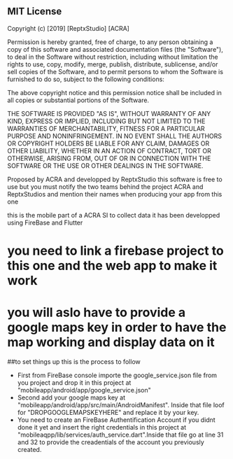 ﻿## MIT License

Copyright (c) [2019] [ReptxStudio] [ACRA]

Permission is hereby granted, free of charge, to any person obtaining a copy
of this software and associated documentation files (the "Software"), to deal
in the Software without restriction, including without limitation the rights
to use, copy, modify, merge, publish, distribute, sublicense, and/or sell
copies of the Software, and to permit persons to whom the Software is
furnished to do so, subject to the following conditions:

The above copyright notice and this permission notice shall be included in all
copies or substantial portions of the Software.

THE SOFTWARE IS PROVIDED "AS IS", WITHOUT WARRANTY OF ANY KIND, EXPRESS OR
IMPLIED, INCLUDING BUT NOT LIMITED TO THE WARRANTIES OF MERCHANTABILITY,
FITNESS FOR A PARTICULAR PURPOSE AND NONINFRINGEMENT. IN NO EVENT SHALL THE
AUTHORS OR COPYRIGHT HOLDERS BE LIABLE FOR ANY CLAIM, DAMAGES OR OTHER
LIABILITY, WHETHER IN AN ACTION OF CONTRACT, TORT OR OTHERWISE, ARISING FROM,
OUT OF OR IN CONNECTION WITH THE SOFTWARE OR THE USE OR OTHER DEALINGS IN THE
SOFTWARE.

Proposed by ACRA 
and developped by ReptxStudio
this software is free to use but you must notify the two teams behind the project ACRA and ReptxStudios 
and mention their names when producing your app from this one

this is the mobile part of a ACRA SI to collect data 
it has been developped using FireBase and Flutter

# you need to link a firebase project to this one and the web app to make it work 

# you will aslo have to provide a google maps key in order to have the map working and display data on it 


##to set things up this is the process to follow 
  -  First from FireBase console importe the google_service.json file from you project
   and drop it in this project at "mobileapp/android/app/google_service.json"
  -  Second add your google maps key at 
  "mobileapp/android/app/src/main/AndroidManifest". Inside that file loof for "DROPGOOGLEMAPSKEYHERE" and replace it by your key. 
  -  You need to create an FireBase Authentification Account if you didnt done it yet and insert the right credentials in this project at
  "mobileaqpp/lib/services/auth_service.dart".Inside that file go at line 31 and 32 to provide the creadentials of the account you previously created.




